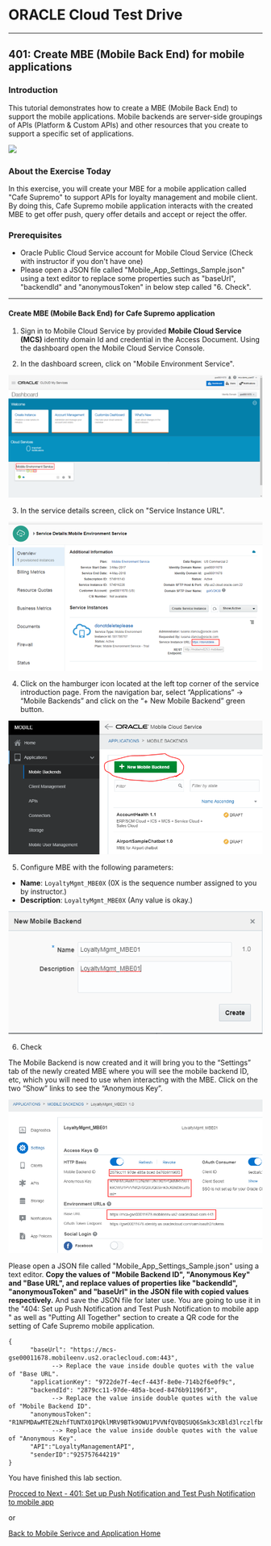# ORACLE Cloud Test Drive #
-----
## 401: Create MBE (Mobile Back End) for mobile applications ##

### Introduction ###
This tutorial demonstrates how to create a MBE (Mobile Back End) to support the mobile applications. Mobile backends are server-side groupings of APIs (Platform & Custom APIs) and other resources that you create to support a specific set of applications.

![](../common/images/mobile/mcsgs_dt_015_mobile_bkend.png)

### About the Exercise Today ###
In this exercise, you will create your MBE for a mobile application called "Cafe Supremo" to support APIs for loyalty management and mobile client. By doing this, Cafe Supremo mobile application interacts with the created MBE to get offer push, query offer details and accept or reject the offer.

### Prerequisites ###
- Oracle Public Cloud Service account for Mobile Cloud Service (Check with instructor if you don't have one)
- Please open a JSON file called "Mobile_App_Settings_Sample.json" using a text editor to replace some properties such as "baseUrl", "backendId" and "anonymousToken" in below step called "6. Check".

----

#### Create MBE (Mobile Back End) for Cafe Supremo application ####

1. Sign in to Mobile Cloud Service by provided **Mobile Cloud Service \(MCS\)** identity domain Id and credential in the Access Document. Using the dashboard open the Mobile Cloud Service Console.

2. In the dashboard screen, click on "Mobile Environment Service".

![](../common/images/mobile/400-MobileEnvService.png)

3. In the service details screen, click on "Service Instance URL".

![](../common/images/mobile/400-MCS_ServiceInstanceURL.png)

4. Click on the hamburger icon located at the left top corner of the service introduction page. From the navigation bar, select “Applications” -> “Mobile Backends” and click on the “+ New Mobile Backend” green button.

![](../common/images/mobile/400-New_MBE.png)

5. Configure MBE with the following parameters:
+ **Name**: `LoyaltyMgmt_MBE0X` (0X is the sequence number assigned to you by instructor.)
+ **Description**: `LoyaltyMgmt_MBE0X` (Any value is okay.)

![](../common/images/mobile/400-New_MBE_name_desc.png)

6. Check

The Mobile Backend is now created and it will bring you to the “Settings” tab of the newly created MBE where you will see the mobile backend ID, etc, which you will need to use when interacting with the MBE. Click on the two “Show” links to see the “Anonymous Key”.

![](../common/images/mobile/400-MBE_settings.png)

Please open a JSON file called "Mobile_App_Settings_Sample.json" using a text editor. **Copy the values of "Mobile Backend ID", "Anonymous Key" and "Base URL", and replace values of properties like "backendId", "anonymousToken" and "baseUrl" in the JSON file with copied values respectively.** And save the JSON file for later use. You are going to use it in the "404: Set up Push Notification and Test Push Notification to mobile app " as well as "Putting All Together" section to create a QR code for the setting of Cafe Supremo mobile application.

```
{
      "baseUrl": "https://mcs-gse00011678.mobileenv.us2.oraclecloud.com:443",
            --> Replace the vaue inside double quotes with the value of "Base URL".
      "applicationKey": "9722de7f-4ecf-443f-8e0e-714b2f6e0f9c",
      "backendId": "2879cc11-97de-485a-bced-8476b91196f3",
            --> Replace the value inside double quotes with the value of "Mobile Backend ID".
      "anonymousToken": "R1NFMDAwMTE2NzhfTUNTX01PQklMRV9BTk9OWU1PVVNfQVBQSUQ6Smk3cXBld3lrczlfbmI=",
            --> Replace the value inside double quotes with the value of "Anonymous Key".
      "API":"LoyaltyManagementAPI",
      "senderID":"925757644219"
}

```


You have finished this lab section.

[Procced to Next - 401: Set up Push Notification and Test Push Notification to mobile app](402-MobileLab.md)

or

[Back to Mobile Serivce and Application Home](README.md)
